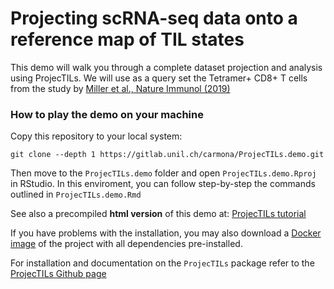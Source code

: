 # Projecting scRNA-seq data onto a reference map of TIL states

This demo will walk you through a complete dataset projection and analysis using ProjecTILs. We will use as a query set the Tetramer+ CD8+ T cells from the study by [Miller et al., Nature Immunol (2019)](https://pubmed.ncbi.nlm.nih.gov/30778252/)


### How to play the demo on your machine

Copy this repository to your local system:
```
git clone --depth 1 https://gitlab.unil.ch/carmona/ProjecTILs.demo.git
```

Then move to the `ProjecTILs.demo` folder and open `ProjecTILs.demo.Rproj` in RStudio. In this enviroment, you can follow step-by-step the commands outlined in `ProjecTILs.demo.Rmd`

See also a precompiled **html version** of this demo at: [ProjecTILs tutorial](https://carmonalab.github.io/ProjecTILs.demo/tutorial.html)

If you have problems with the installation, you may also download a [Docker image](https://hub.docker.com/repository/docker/mandrea1/projectils_demo) of the project with all dependencies pre-installed.

For installation and documentation on the `ProjecTILs` package refer to the [ProjecTILs Github page](https://github.com/carmonalab/ProjecTILs)
